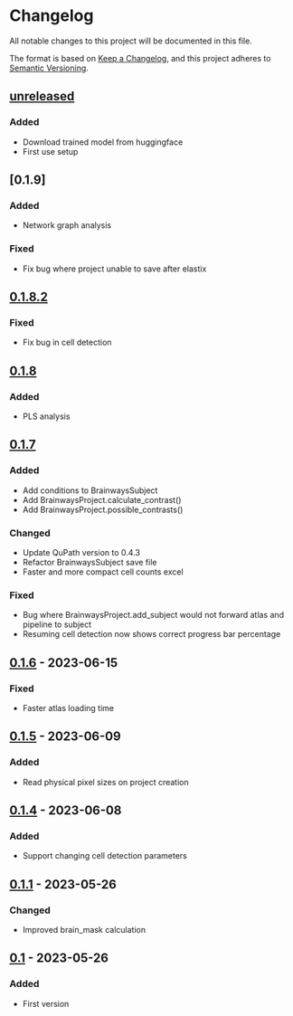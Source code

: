 # Changelog

All notable changes to this project will be documented in this file.

The format is based on [Keep a Changelog](https://keepachangelog.com/en/1.1.0/),
and this project adheres to [Semantic Versioning](https://semver.org/spec/v2.0.0.html).

## [unreleased]

### Added
 - Download trained model from huggingface
 - First use setup

## [0.1.9]

### Added
 - Network graph analysis

### Fixed
 - Fix bug where project unable to save after elastix

## [0.1.8.2]

### Fixed
 - Fix bug in cell detection

## [0.1.8]

### Added
 - PLS analysis

## [0.1.7]

### Added
- Add conditions to BrainwaysSubject
- Add BrainwaysProject.calculate_contrast()
- Add BrainwaysProject.possible_contrasts()

### Changed

- Update QuPath version to 0.4.3
- Refactor BrainwaysSubject save file
- Faster and more compact cell counts excel

### Fixed

- Bug where BrainwaysProject.add_subject would not forward atlas and pipeline to subject
- Resuming cell detection now shows correct progress bar percentage

## [0.1.6] - 2023-06-15

### Fixed

- Faster atlas loading time

## [0.1.5] - 2023-06-09

### Added

- Read physical pixel sizes on project creation

## [0.1.4] - 2023-06-08

### Added

- Support changing cell detection parameters

## [0.1.1] - 2023-05-26

### Changed

- Improved brain_mask calculation

## [0.1] - 2023-05-26

### Added

- First version

[unreleased]: https://github.com/olivierlacan/keep-a-changelog/compare/v1.1.1...HEAD
[0.1.8.2]: https://github.com/olivierlacan/keep-a-changelog/compare/v0.1.8...v0.1.8.2
[0.1.8]: https://github.com/olivierlacan/keep-a-changelog/compare/v0.1.7...v0.1.8
[0.1.7]: https://github.com/olivierlacan/keep-a-changelog/compare/v0.1.6...v0.1.7
[0.1.6]: https://github.com/bkntr/brainways/compare/v0.1.5...v0.1.6
[0.1.5]: https://github.com/bkntr/brainways/compare/v0.1.4...v0.1.5
[0.1.4]: https://github.com/bkntr/brainways/compare/v0.1.1...v0.1.4
[0.1.1]: https://github.com/bkntr/brainways/compare/v0.1...v0.1.1
[0.1]: https://github.com/bkntr/brainways/releases/tag/v0.1
